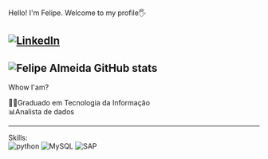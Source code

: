 <div style="display: inline_block">
  
Hello! I'm Felipe. Welcome to my profile🖐

 
[![LinkedIn](https://img.shields.io/badge/LinkedIn-0077B5?style=for-the-badge&logo=linkedin&logoColor=white)](https://www.linkedin.com/in/felipe-henrique-almeida-287b80190/)
 <br/>
--------------------------------------------------------------------
![Felipe Almeida GitHub stats](https://github-readme-stats.vercel.app/api?username=felipealmeidadev&show_icons=true&theme=onedark)
--------------------------------------------------------------------

Whow I'am?
  
👨‍🎓Graduado em Tecnologia da Informação<br>
📊Analista de dados
  
--------------------------------------------------------------------

Skills:<br/>
  <img aling="center" alt="python" src="https://img.shields.io/badge/Python-14354C?style=for-the-badge&logo=python&logoColor=white"/>
  <img aling="center" alt="MySQL" src="https://img.shields.io/badge/MySQL-00000F?style=for-the-badge&logo=mysql&logoColor=white"/>
  <img aling="center" alt="SAP" src="https://img.shields.io/badge/SAP-0FAAFF?style=for-the-badge&logo=sap&logoColor=white"/>
</div>
